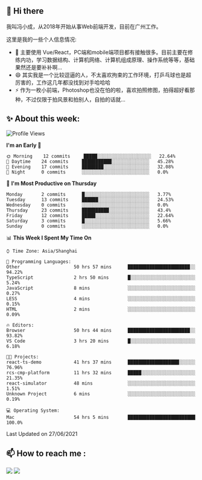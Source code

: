 ## 👋 Hi there

我叫冯小成，从2018年开始从事Web前端开发，目前在广州工作。

这里是我的一些个人信息情况:

- 🌱 主要使用 Vue/React，PC端和mobile端项目都有接触很多。目前主要在修练内功，学习数据结构、计算机网络、计算机组成原理、操作系统等等，基础果然还是要补补啊...
- 😄 其实我是一个比较逗逼的人，不太喜欢拘束的工作环境，打乒乓球也是超厉害的，工作这几年都没找到对手哈哈哈
- ⚡ 作为一枚小前端，Photoshop也没在怕的啦，喜欢拍照修图，拍得超好看那种，不过仅限于拍风景和拍别人，自拍的话就...

<!--![](https://github-readme-stats.vercel.app/api?username=fxpixels&theme=graywhite&hide_border=true)
![](https://github-readme-stats.vercel.app/api/top-langs/?username=fxpixels&hide_border=true&layout=compact)
-->
<!--
<img src="https://github-readme-stats.vercel.app/api?username=fxpixels&theme=graywhite&hide_border=true" width="500" alt=""/>
<img src="https://github-readme-stats.vercel.app/api/top-langs/?username=fxpixels&hide_border=true&layout=compact" width="300" alt=""/>
-->
## ✨ About this week:
<!--START_SECTION:waka-->
![Profile Views](http://img.shields.io/badge/Profile%20Views-2-blue)

**I'm an Early 🐤** 

```text
🌞 Morning    12 commits     █████░░░░░░░░░░░░░░░░░░░░   22.64% 
🌆 Daytime    24 commits     ███████████░░░░░░░░░░░░░░   45.28% 
🌃 Evening    17 commits     ████████░░░░░░░░░░░░░░░░░   32.08% 
🌙 Night      0 commits      ░░░░░░░░░░░░░░░░░░░░░░░░░   0.0%

```
📅 **I'm Most Productive on Thursday** 

```text
Monday       2 commits      █░░░░░░░░░░░░░░░░░░░░░░░░   3.77% 
Tuesday      13 commits     ██████░░░░░░░░░░░░░░░░░░░   24.53% 
Wednesday    0 commits      ░░░░░░░░░░░░░░░░░░░░░░░░░   0.0% 
Thursday     23 commits     ██████████░░░░░░░░░░░░░░░   43.4% 
Friday       12 commits     █████░░░░░░░░░░░░░░░░░░░░   22.64% 
Saturday     3 commits      █░░░░░░░░░░░░░░░░░░░░░░░░   5.66% 
Sunday       0 commits      ░░░░░░░░░░░░░░░░░░░░░░░░░   0.0%

```


📊 **This Week I Spent My Time On** 

```text
⌚︎ Time Zone: Asia/Shanghai

💬 Programming Languages: 
Other                    50 hrs 57 mins      ███████████████████████░░   94.22% 
TypeScript               2 hrs 50 mins       █░░░░░░░░░░░░░░░░░░░░░░░░   5.24% 
JavaScript               8 mins              ░░░░░░░░░░░░░░░░░░░░░░░░░   0.27% 
LESS                     4 mins              ░░░░░░░░░░░░░░░░░░░░░░░░░   0.15% 
HTML                     2 mins              ░░░░░░░░░░░░░░░░░░░░░░░░░   0.09%

🔥 Editors: 
Browser                  50 hrs 44 mins      ███████████████████████░░   93.82% 
VS Code                  3 hrs 20 mins       █░░░░░░░░░░░░░░░░░░░░░░░░   6.18%

🐱‍💻 Projects: 
react-ts-demo            41 hrs 37 mins      ███████████████████░░░░░░   76.96% 
rcs-cmp-platform         11 hrs 32 mins      █████░░░░░░░░░░░░░░░░░░░░   21.35% 
react-simulator          48 mins             ░░░░░░░░░░░░░░░░░░░░░░░░░   1.51% 
Unknown Project          6 mins              ░░░░░░░░░░░░░░░░░░░░░░░░░   0.19%

💻 Operating System: 
Mac                      54 hrs 5 mins       █████████████████████████   100.0%

```


 Last Updated on 27/06/2021
<!--END_SECTION:waka-->

## :mailbox: How to reach me : 

[<img src="https://img.icons8.com/bubbles/50/000000/gmail.png"/>](mailto:iampcfox@gmail.com)
[<img target="_blank" src="https://img.icons8.com/bubbles/50/000000/github.png">](https://github.com/FxPixels)



<!-- ![Visitor Badge](https://visitor-badge.laobi.icu/badge?page_id=fxpixels) -->

<!--
**FxPixels/FxPixels** is a ✨ _special_ ✨ repository because its `README.md` (this file) appears on your GitHub profile.

Here are some ideas to get you started:

- 🔭 I’m currently working on ...
- 🌱 I’m currently learning ...
- 👯 I’m looking to collaborate on ...
- 🤔 I’m looking for help with ...
- 💬 Ask me about ...
- 📫 How to reach me: ...
- 😄 Pronouns: ...
- ⚡ Fun fact: ...
-->
